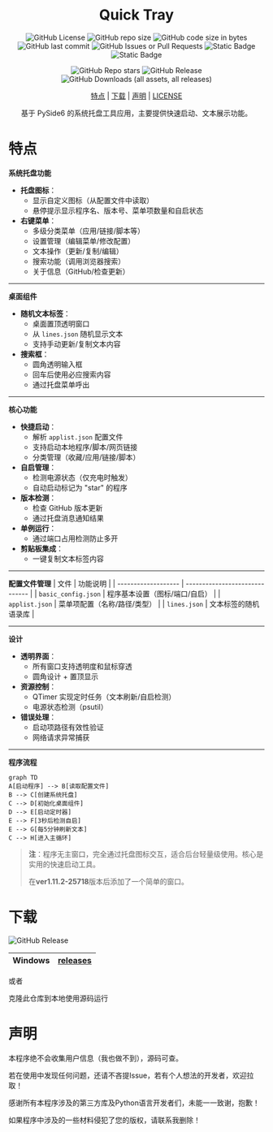 <div align="center">

# Quick Tray

![GitHub License](https://img.shields.io/github/license/Pfolg/QuickTray) ![GitHub repo size](https://img.shields.io/github/repo-size/Pfolg/QuickTray) ![GitHub code size in bytes](https://img.shields.io/github/languages/code-size/Pfolg/QuickTray) ![GitHub last commit](https://img.shields.io/github/last-commit/Pfolg/QuickTray) ![GitHub Issues or Pull Requests](https://img.shields.io/github/issues/Pfolg/QuickTray) ![Static Badge](https://img.shields.io/badge/Windows-blue) ![Static Badge](https://img.shields.io/badge/Python3.11-green)

![GitHub Repo stars](https://img.shields.io/github/stars/Pfolg/QuickTray) ![GitHub Release](https://img.shields.io/github/v/release/Pfolg/QuickTray) ![GitHub Downloads (all assets, all releases)](https://img.shields.io/github/downloads/Pfolg/QuickTray/total)

 [特点](#特点) | [下载](#下载) | [声明](#声明) | [LICENSE](LICENSE) 


基于 PySide6 的系统托盘工具应用，主要提供快速启动、文本展示功能。

</div>

<!-- ![GitHub language count](https://img.shields.io/github/languages/count/Pfolg/QuickTray) -->

# 特点
**系统托盘功能**
- **托盘图标**：
  - 显示自定义图标（从配置文件中读取）
  - 悬停提示显示程序名、版本号、菜单项数量和自启状态
- **右键菜单**：
  - 多级分类菜单（应用/链接/脚本等）
  - 设置管理（编辑菜单/修改配置）
  - 文本操作（更新/复制/编辑）
  - 搜索功能（调用浏览器搜索）
  - 关于信息（GitHub/检查更新）

---

**桌面组件**
- **随机文本标签**：
  - 桌面置顶透明窗口
  - 从 `lines.json` 随机显示文本
  - 支持手动更新/复制文本内容
- **搜索框**：
  - 圆角透明输入框
  - 回车后使用必应搜索内容
  - 通过托盘菜单呼出

---

**核心功能**
- **快捷启动**：
  - 解析 `applist.json` 配置文件
  - 支持启动本地程序/脚本/网页链接
  - 分类管理（收藏/应用/链接/脚本）
- **自启管理**：
  - 检测电源状态（仅充电时触发）
  - 自动启动标记为 "star" 的程序
- **版本检测**：
  - 检查 GitHub 版本更新
  - 通过托盘消息通知结果
- **单例运行**：
  - 通过端口占用检测防止多开
- **剪贴板集成**：
  - 一键复制文本标签内容

---

**配置文件管理**
| 文件                | 功能说明                       |
| ------------------- | ------------------------------ |
| `basic_config.json` | 程序基本设置（图标/端口/自启） |
| `applist.json`      | 菜单项配置（名称/路径/类型）   |
| `lines.json`        | 文本标签的随机语录库           |

---
**设计**
- **透明界面**：
  - 所有窗口支持透明度和鼠标穿透
  - 圆角设计 + 置顶显示
- **资源控制**：
  - QTimer 实现定时任务（文本刷新/自启检测）
  - 电源状态检测（psutil）
- **错误处理**：
  - 启动项路径有效性验证
  - 网络请求异常捕获

---

 **程序流程**
```mermaid
graph TD
A[启动程序] --> B[读取配置文件]
B --> C[创建系统托盘]
C --> D[初始化桌面组件]
D --> E[启动定时器]
E --> F[3秒后检测自启]
E --> G[每5分钟刷新文本]
C --> H[进入主循环]
```

> **注**：程序无主窗口，完全通过托盘图标交互，适合后台轻量级使用。核心是实用的快速启动工具。
> 
> 在**ver1.11.2-25718**版本后添加了一个简单的窗口。

# 下载
![GitHub Release](https://img.shields.io/github/v/release/Pfolg/QuickTray)

| Windows | [releases](https://github.com/Pfolg/QuickTray/releases) |
| :-----: | :-----------------------------------------------------: |

或者

克隆此仓库到本地使用源码运行

# 声明

本程序绝不会收集用户信息（我也做不到），源码可查。

若在使用中发现任何问题，还请不吝提Issue，若有个人想法的开发者，欢迎拉取！

感谢所有本程序涉及的第三方库及Python语言开发者们，未能一一致谢，抱歉！

如果程序中涉及的一些材料侵犯了您的版权，请联系我删除！
